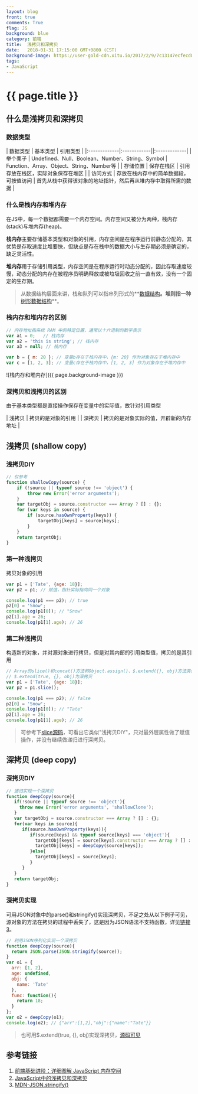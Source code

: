 ```yaml
---
layout: blog
front: true
comments: True
flag: JS
background: blue
category: 前端
title:  浅拷贝和深拷贝
date:   2018-01-31 17:15:00 GMT+0800 (CST)
background-image: https://user-gold-cdn.xitu.io/2017/2/9/7c13147ecfecd8a6ce7f0b5a9782dd30?imageslim
tags:
- JavaScript
---
```

# {{ page.title }}

## 什么是浅拷贝和深拷贝

### 数据类型

| 数据类型 | 基本类型 | 引用类型 |
|:-------------|:------------||:-------------|
| 举个栗子 | Undefined、Null、Boolean、Number、String、Symbol |  Function、Array、Object、String、Number等 |
| 存储位置 | 保存在栈区 | 引用存放在栈区，实际对象保存在堆区 |
| 访问方式 | 存放在栈内存中的简单数据段，可按值访问 | 首先从栈中获得该对象的地址指针，然后再从堆内存中取得所需的数据 |

### 什么是栈内存和堆内存

在JS中，每一个数据都需要一个内存空间。内存空间又被分为两种，栈内存(stack)与堆内存(heap)。

**栈内存**主要存储基本类型和对象的引用，内存空间是在程序运行前静态分配的，其优势是存取速度比堆要快，但缺点是存在栈中的数据大小与生存期必须是确定的，缺乏灵活性。

**堆内存**用于存储引用类型，内存空间是在程序运行时动态分配的，因此存取速度较慢，动态分配的内存在被程序员明确释放或被垃圾回收之前一直有效，没有一个固定的生存期。

> 从数据结构层面来讲，栈和队列可以指串列形式的**[数据结构](https://segmentfault.com/a/1190000004305771)**。堆则指一种**[树形数据结构](https://zh.wikipedia.org/wiki/%E5%A0%86_(%E6%95%B0%E6%8D%AE%E7%BB%93%E6%9E%84))**。

### 栈内存和堆内存的区别

```js
// 内存地址指系统 RAM 中的特定位置，通常以十六进制的数字表示
var a1 = 0;   // 栈内存
var a2 = 'this is string'; // 栈内存
var a3 = null; // 栈内存

var b = { m: 20 }; // 变量b存在于栈内存中，{m: 20} 作为对象存在于堆内存中
var c = [1, 2, 3]; // 变量c存在于栈内存中，[1, 2, 3] 作为对象存在于堆内存中
```

![栈内存和堆内存]({{ page.background-image }})

### 深拷贝和浅拷贝的区别

由于基本类型都是直接操作保存在变量中的实际值，故针对引用类型

| 浅拷贝 | 拷贝的是对象的引用 |
| 深拷贝 | 拷贝的是对象实际的值，开辟新的内存地址 |

## 浅拷贝 (shallow copy)

### 浅拷贝DIY

```js
// 仅参考
function shallowCopy(source) {
    if (!source || typeof source !== 'object') {
        throw new Error('error arguments');
    }
    var targetObj = source.constructor === Array ? [] : {};
    for (var keys in source) {
        if (source.hasOwnProperty(keys)) {
            targetObj[keys] = source[keys];
        }
    }
    return targetObj;
}
```

### 第一种浅拷贝

拷贝对象的引用

```js
var p1 = ['Tate', {age: 18}];
var p2 = p1; // 赋值，指针实际指向同一个对象

console.log(p1 === p2); // true
p2[0] = 'Snow';
console.log(p1[0]); // "Snow"
p2[1].age = 26;
console.log(p1[1].age); // 26
```

### 第二种浅拷贝

构造新的对象，并对源对象进行拷贝，但是对其内部的引用类型值，拷贝的是其引用

```js
// Array的slice()和concat()方法和Object.assign()、$.extend({}, obj)方法类似
// $.extend(true, {}, obj)为深拷贝
var p1 = ['Tate', {age: 18}];
var p2 = p1.slice();

console.log(p1 === p2); // false
p2[0] = 'Snow';
console.log(p1[0]); // "Tate"
p2[1].age = 26;
console.log(p1[1].age); // 26
```

> 可参考下[slice源码](https://github.com/v8/v8/blob/ad82a40509c5b5b4680d4299c8f08d6c6d31af3c/src/js/array.js)，可看出它类似"浅拷贝DIY"，只对最外层属性做了赋值操作，并没有继续做递归进行深拷贝。

## 深拷贝 (deep copy)

### 深拷贝DIY

```js
// 递归实现一个深拷贝
function deepCopy(source){
   if(!source || typeof source !== 'object'){
     throw new Error('error arguments', 'shallowClone');
   }
   var targetObj = source.constructor === Array ? [] : {};
   for(var keys in source){
      if(source.hasOwnProperty(keys)){
         if(source[keys] && typeof source[keys] === 'object'){
           targetObj[keys] = source[keys].constructor === Array ? [] : {};
           targetObj[keys] = deepCopy(source[keys]);
         }else{
           targetObj[keys] = source[keys];
         }
      }
   }
   return targetObj;
}
```

### 深拷贝实现

可用JSON对象中的parse()和stringify()实现深拷贝，不足之处从以下例子可见，源对象的方法在拷贝的过程中丢失了，这是因为JSON语法不支持函数，详见[链接3](https://developer.mozilla.org/zh-CN/docs/Web/JavaScript/Reference/Global_Objects/JSON/stringify)。

```js
// 利用JSON序列化实现一个深拷贝
function deepCopy(source){
  return JSON.parse(JSON.stringify(source));
}
var o1 = {
  arr: [1, 2],
  age: undefined,
  obj: {
    name: 'Tate'
  },
  func: function(){
    return 18;
  }
};
var o2 = deepCopy(o1);
console.log(o2); // {"arr":[1,2],"obj":{"name":"Tate"}}
```

> 也可用$.extend(true, {}, obj)实现深拷贝，[源码可见](https://github.com/jquery/jquery/blob/1472290917f17af05e98007136096784f9051fab/src/core.js#L121)

## 参考链接

1. [前端基础进阶：详细图解 JavaScript 内存空间](https://juejin.im/entry/589c29a9b123db16a3c18adf)
1. [JavaScript中的浅拷贝和深拷贝](https://segmentfault.com/a/1190000008637489)
1. [MDN-JSON.stringify()](https://developer.mozilla.org/zh-CN/docs/Web/JavaScript/Reference/Global_Objects/JSON/stringify)